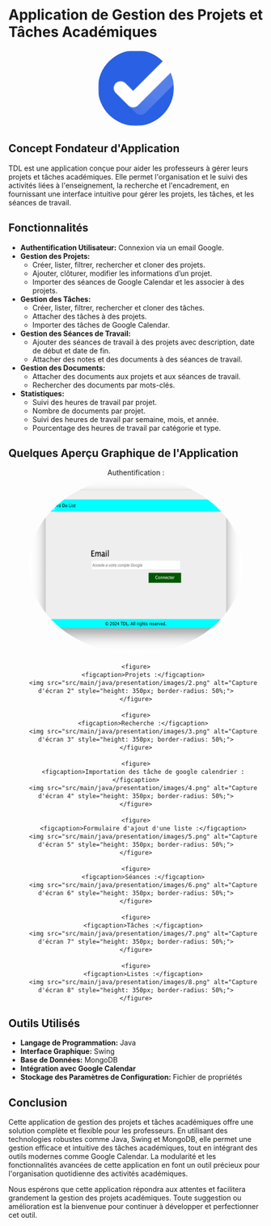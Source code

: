 # Application de Gestion des Projets et Tâches Académiques

<div style="text-align: center;">
    <img src="src/main/java/presentation/images/Logo.png" alt="Logo" style="width: 150px; height: 150px; border-radius: 50%;">
</div>

## Concept Fondateur d'Application
TDL est une application conçue pour aider les professeurs à gérer leurs projets et tâches académiques. Elle permet l'organisation et le suivi des activités liées à l'enseignement, la recherche et l'encadrement, en fournissant une interface intuitive pour gérer les projets, les tâches, et les séances de travail.

## Fonctionnalités
- **Authentification Utilisateur:** Connexion via un email Google.
- **Gestion des Projets:**
  - Créer, lister, filtrer, rechercher et cloner des projets.
  - Ajouter, clôturer, modifier les informations d’un projet.
  - Importer des séances de Google Calendar et les associer à des projets.
- **Gestion des Tâches:**
  - Créer, lister, filtrer, rechercher et cloner des tâches.
  - Attacher des tâches à des projets.
  - Importer des tâches de Google Calendar.
- **Gestion des Séances de Travail:**
  - Ajouter des séances de travail à des projets avec description, date de début et date de fin.
  - Attacher des notes et des documents à des séances de travail.
- **Gestion des Documents:**
  - Attacher des documents aux projets et aux séances de travail.
  - Rechercher des documents par mots-clés.
- **Statistiques:**
  - Suivi des heures de travail par projet.
  - Nombre de documents par projet.
  - Suivi des heures de travail par semaine, mois, et année.
  - Pourcentage des heures de travail par catégorie et type.

## Quelques Aperçu Graphique de l'Application

<div style="text-align: center;">
    <figure>
        <figcaption>Authentification :</figcaption>
        <img src="src/main/java/presentation/images/1.png" alt="Capture d'écran 1" style="height: 350px; border-radius: 50%;">
    </figure>
    
    <figure>
        <figcaption>Projets :</figcaption>
        <img src="src/main/java/presentation/images/2.png" alt="Capture d'écran 2" style="height: 350px; border-radius: 50%;">
    </figure>
    
    <figure>
        <figcaption>Recherche :</figcaption>
        <img src="src/main/java/presentation/images/3.png" alt="Capture d'écran 3" style="height: 350px; border-radius: 50%;">
    </figure>
    
    <figure>
        <figcaption>Importation des tâche de google calendrier :</figcaption>
        <img src="src/main/java/presentation/images/4.png" alt="Capture d'écran 4" style="height: 350px; border-radius: 50%;">
    </figure>
    
    <figure>
        <figcaption>Formulaire d'ajout d'une liste :</figcaption>
        <img src="src/main/java/presentation/images/5.png" alt="Capture d'écran 5" style="height: 350px; border-radius: 50%;">
    </figure>
    
    <figure>
        <figcaption>Séances :</figcaption>
        <img src="src/main/java/presentation/images/6.png" alt="Capture d'écran 6" style="height: 350px; border-radius: 50%;">
    </figure>
    
    <figure>
        <figcaption>Tâches :</figcaption>
        <img src="src/main/java/presentation/images/7.png" alt="Capture d'écran 7" style="height: 350px; border-radius: 50%;">
    </figure>
    
    <figure>
        <figcaption>Listes :</figcaption>
        <img src="src/main/java/presentation/images/8.png" alt="Capture d'écran 8" style="height: 350px; border-radius: 50%;">
    </figure>
</div>



## Outils Utilisés
- **Langage de Programmation:** Java
- **Interface Graphique:** Swing
- **Base de Données:** MongoDB
- **Intégration avec Google Calendar**
- **Stockage des Paramètres de Configuration:** Fichier de propriétés

## Conclusion
Cette application de gestion des projets et tâches académiques offre une solution complète et flexible pour les professeurs. En utilisant des technologies robustes comme Java, Swing et MongoDB, elle permet une gestion efficace et intuitive des tâches académiques, tout en intégrant des outils modernes comme Google Calendar. La modularité et les fonctionnalités avancées de cette application en font un outil précieux pour l'organisation quotidienne des activités académiques.

Nous espérons que cette application répondra aux attentes et facilitera grandement la gestion des projets académiques. Toute suggestion ou amélioration est la bienvenue pour continuer à développer et perfectionner cet outil.
